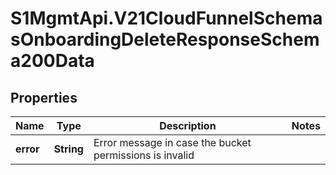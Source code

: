 # S1MgmtApi.V21CloudFunnelSchemasOnboardingDeleteResponseSchema200Data

## Properties
Name | Type | Description | Notes
------------ | ------------- | ------------- | -------------
**error** | **String** | Error message in case the bucket permissions is invalid | 


